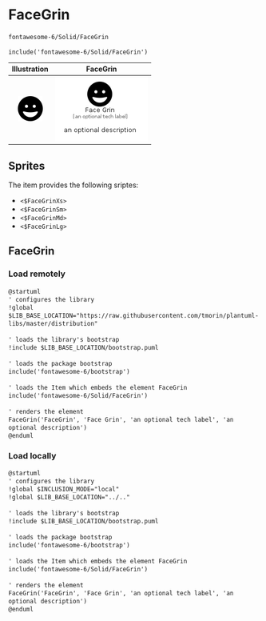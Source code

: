 # FaceGrin


```text
fontawesome-6/Solid/FaceGrin
```

```text
include('fontawesome-6/Solid/FaceGrin')
```



| Illustration | FaceGrin |
| :---: | :---: |
| ![illustration for Illustration](../../fontawesome-6/Solid/FaceGrin.png) | ![illustration for FaceGrin](../../fontawesome-6/Solid/FaceGrin.Local.png) |



## Sprites
The item provides the following sriptes:

- `<$FaceGrinXs>`
- `<$FaceGrinSm>`
- `<$FaceGrinMd>`
- `<$FaceGrinLg>`





## FaceGrin

### Load remotely
```plantuml
@startuml
' configures the library
!global $LIB_BASE_LOCATION="https://raw.githubusercontent.com/tmorin/plantuml-libs/master/distribution"

' loads the library's bootstrap
!include $LIB_BASE_LOCATION/bootstrap.puml

' loads the package bootstrap
include('fontawesome-6/bootstrap')

' loads the Item which embeds the element FaceGrin
include('fontawesome-6/Solid/FaceGrin')

' renders the element
FaceGrin('FaceGrin', 'Face Grin', 'an optional tech label', 'an optional description')
@enduml
```

### Load locally
```plantuml
@startuml
' configures the library
!global $INCLUSION_MODE="local"
!global $LIB_BASE_LOCATION="../.."

' loads the library's bootstrap
!include $LIB_BASE_LOCATION/bootstrap.puml

' loads the package bootstrap
include('fontawesome-6/bootstrap')

' loads the Item which embeds the element FaceGrin
include('fontawesome-6/Solid/FaceGrin')

' renders the element
FaceGrin('FaceGrin', 'Face Grin', 'an optional tech label', 'an optional description')
@enduml
```

